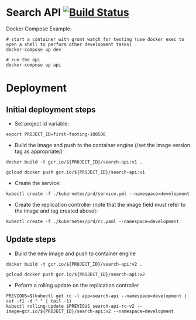 # Search API [![Build Status](https://circleci.com/gh/BigWednesdayIO/search-api.png?style=shield&circle-token=d9f42c0774b161326ed32a47f67f725bf246ae28)](https://circleci.com/gh/BigWednesdayIO/search-api)

Docker Compose Example:
```shell
# start a container with grunt watch for testing (use docker exec to open a shell to perform other development tasks)
docker-compose up dev

# run the api
docker-compose up api
```

# Deployment
## Initial deployment steps
 - Set project id variable:

 ``` shell
 export PROJECT_ID=first-footing-108508

 ```

 - Build the image and push to the container engine (/set the image version tag as appropriate/)

 ``` shell
 docker build -t gcr.io/${PROJECT_ID}/search-api:v1 .
 ```

 ``` shell
 gcloud docker push gcr.io/${PROJECT_ID}/search-api:v1
 ```

 - Create the service:

 ``` shell
 kubectl create -f ./kubernetes/prd/service.yml --namespace=development
 ```

 - Create the replication controller (note that the image field must refer to the image and tag created above):

 ``` shell
 kubectl create -f ./kubernetes/prd/rc.yaml --namespace=development
 ```

## Update steps
 - Build the new image and push to container engine
 ``` shell
 docker build -t gcr.io/${PROJECT_ID}/search-api:v2 .
 ```
  ``` shell
 gcloud docker push gcr.io/${PROJECT_ID}/search-api:v2
 ```

 - Peform a rolling update on the replication controller
```shell
PREVIOUS=$(kubectl get rc -l app=search-api --namespace=development | cut -f1 -d " " | tail -1)
kubectl rolling-update $PREVIOUS search-api-rc-v2 --image=gcr.io/${PROJECT_ID}/search-api:v2 --namespace=development
```

